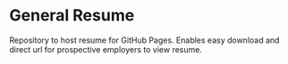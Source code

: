 # General Resume
Repository to host resume for GitHub Pages. Enables easy download and direct url for prospective employers to view resume.
